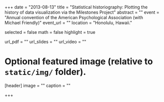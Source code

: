 +++
date = "2013-08-13"
title = "Statistical historiography: Plotting the history of data visualization via the Milestones Project"
abstract = ""
event = "Annual convention of the American Psychological Association (with Michael Friendly)"
event_url = ""
location = "Honolulu, Hawaii."

selected = false
math = false
highlight = true

url_pdf = ""
url_slides = ""
url_video = ""

# Optional featured image (relative to `static/img/` folder).
[header]
image = ""
caption = ""

+++
